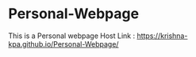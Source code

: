 # Personal-Webpage
 This is a Personal webpage 
Host Link : https://krishna-kpa.github.io/Personal-Webpage/
